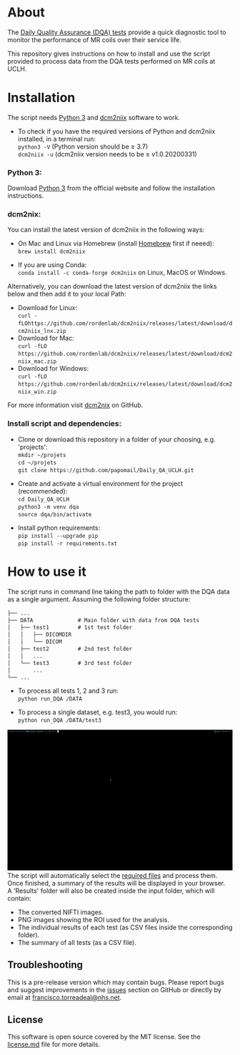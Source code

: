 # About

The [Daily Quality Assurance (DQA) tests](dqa.md) provide a quick diagnostic tool to monitor the performance of MR coils over their service life.   

This repository gives instructions on how to install and use the script provided to process data from the DQA tests performed on MR coils at UCLH.  



# Installation
The script needs [Python 3](https://www.python.org/downloads/)  and [dcm2niix](https://github.com/rordenlab/dcm2niix)  software to work.  
* To check if you have the required versions of Python and dcm2niix  installed, in a terminal run:    
`python3 -V`   (Python version should  be <t>&ge;</t> 3.7)  
`dcm2niix -u` (dcm2niix version needs to be <t>&ge;</t> v1.0.20200331)

###  Python 3:
Download [Python 3](https://www.python.org/downloads/) from the official website and follow the installation instructions.

### dcm2nix:
You can install the latest version of dcm2niix in the following ways: 


* On Mac and Linux via Homebrew (install [Homebrew](https://brew.sh/) first if neeed):   
`brew install dcm2niix`

* If you are using Conda:   
`conda install -c conda-forge dcm2niix` on Linux, MacOS or Windows.

Alternatively, you can download the latest version of dcm2niix the links below and then add it to your local Path:    
 * Download for Linux:  
`curl -fLOhttps://github.com/rordenlab/dcm2niix/releases/latest/download/dcm2niix_lnx.zip`
 * Download for Mac:  
`curl -fLO https://github.com/rordenlab/dcm2niix/releases/latest/download/dcm2niix_mac.zip`
 * Download for Windows:  
`curl -fLO https://github.com/rordenlab/dcm2niix/releases/latest/download/dcm2niix_win.zip`

 
For more information visit [dcm2nix](https://github.com/rordenlab/) on GitHub.

### Install script and dependencies:
* Clone or download this repository in a folder of your choosing, e.g. 'projects':  
`mkdir ~/projets`  
`cd ~/projets`  
`git clone https://github.com/papomail/Daily_QA_UCLH.git`  

* Create and activate a virtual environment for the project (recommended):  
  `cd Daily_QA_UCLH`  
  `python3 -m venv dqa`  
  `source dqa/bin/activate`

* Install python requirements:  
  `pip install --upgrade pip`  
  `pip install -r requirements.txt`


# How to use it

The script runs in command line taking the path to folder with the DQA data as a single argument.
Assuming the following folder structure:
  
    ├── ...
    ├── DATA              # Main folder with data from DQA tests
    │   ├── test1         # 1st test folder 
    │   │   ├── DICOMDIR
    │   │   └── DICOM 
    │   ├── test2         # 2nd test folder
    │   │   ...           
    │   └── test3         # 3rd test folder
    │       ...         
    └── ...

* To process all tests 1, 2 and 3 run:   
  `python run_DQA /DATA`  

* To process a single dataset, e.g. test3, you would run:   
  `python run_DQA /DATA/test3`

![](media/DQA_use.gif)
The script will automatically select the [required files](dqa.md#labeling-acquisitions) and process them. Once finished, a summary of the results will be displayed in your browser.   
A 'Results' folder will also be created inside the input folder, which will contain:
 - The converted NIFTI images.
 - PNG images showing the ROI used for the analysis.
 - The individual results of each test (as CSV files inside the corresponding folder).
 - The summary of all tests (as a CSV file).

## Troubleshooting
This is a pre-release version which may contain bugs. Please report bugs and suggest improvements in the [issues](https://github.com/papomail/Daily_QA_UCLH/issues) section on GitHub or directly by email at francisco.torreadeal@nhs.net.

## License

This software is open source covered by the MIT license. See the [license.md](license.md) file for more details.
